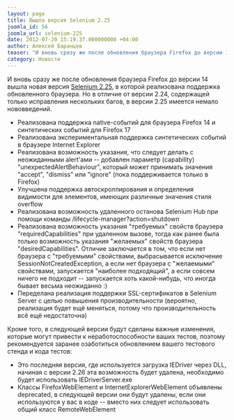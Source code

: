 ```yaml
---
layout: page
title: Вышла версия Selenium 2.25
joomla_id: 56
joomla_url: selenium-225
date: 2012-07-20 15:19:37.000000000 +04:00
author: Алексей Баранцев
teaser: "И вновь сразу же после обновления браузера Firefox до версии 14 вышла новая версия Selenium 2.25, в которой реализована поддержка обновленного браузера. Но в отличие от версии 2.24, содержащей только исправления нескольких багов, в версии 2.25 имеется немало нововведений."
category: Новости
---
```

<p>И вновь сразу же после обновления браузера Firefox до версии 14 вышла новая версия <a href="http://code.google.com/p/selenium/downloads/list">Selenium 2.25</a>, в которой реализована поддержка обновленного браузера. Но в отличие от версии 2.24, содержащей только исправления нескольких багов, в версии 2.25 имеется немало нововведений.</p>
<ul>
<li>Реализована поддержка native-событий для браузера Firefox 14 и синтетических событий для Firefox 17</li>
<li>Реализована экспериментальная поддержка синтетических событий в браузере Internet Explorer</li>
<li>Реализована возможность указания, что следует делать с неожиданными alert'ами -- добавлен параметр (capability) "unexpectedAlertBehaviour", который может принимать значения "accept", "dismiss" или "ignore" (пока поддерживается только в Firefox)</li>
<li>Улучшена поддержка автоскроллирования и определения видимости для элементов, имеющих различные значения стиля overflow</li>
<li>Реализована возможность удаленного останова Selenium Hub при помощи команды /lifecycle-manager?action=shutdown</li>
<li>Реализована возможность указания "требуемых" свойств браузера "requiredCapabilities" при удаленном вызове, тогда как ранее была только возможность указания "желаемых" свойств браузера "desiredCapabilities". Отличие заключается в том, что если нет браузера с "требуемыми" свойствами, выбрасывается исключение SessionNotCreatedException, а если нет браузера с "желаемыми" свойствами, запускается "наиболее подходящий", а если совсем ничего не подходит -- запускается хоть какой-нибудь, что иногда бывает весьма неожиданно :)</li>
<li>Переделана реализация поддержки SSL-сертификатов в Selenium Server с целью повышения производительности (вероятно, реализация будет ещё меняться, потому что производительность всё ещё недостаточна)</li>
</ul>
<p>Кроме того, в следующей версии будут сделаны важные изменения, которые могут привести к неработоспособности ваших тестов, поэтому рекомендуется заранее озаботиться обновлением вашего тестового стенда и кода тестов:</p>
<ul>
<li>Это последняя версия, где используется загрузка IEDriver через DLL, начиная с версии 2.26 эта возможность будет удалена, необходимо будет использовать IEDriverServer.exe</li>
<li>Классы FirefoxWebElement и InternetExplorerWebElement объявлены deprecated, в следующей версии они будут удалены, если они используются у вас в коде -- вместо них следует использовать общий класс RemoteWebElement</li>
</ul>
